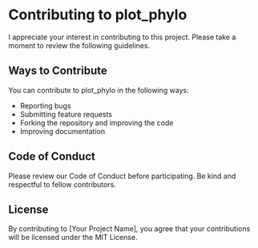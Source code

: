 # Contributing to plot_phylo

I appreciate your interest in contributing to this project. Please take a moment to review the following guidelines.

## Ways to Contribute

You can contribute to plot_phylo in the following ways:

- Reporting bugs
- Submitting feature requests
- Forking the repository and improving the code
- Improving documentation

## Code of Conduct

Please review our Code of Conduct before participating. Be kind and respectful to fellow contributors.

## License

By contributing to [Your Project Name], you agree that your contributions will be licensed under the MIT License.
